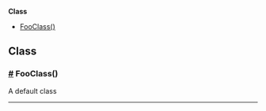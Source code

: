 **Class**

- [FooClass()](#FooClass)

## Class

### <a id="FooClass" href="#FooClass">#</a> FooClass()

A default class

---